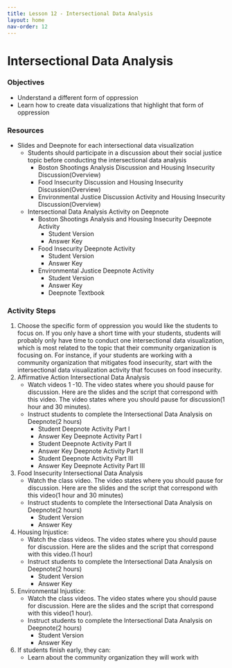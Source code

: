 ```yaml
---
title: Lesson 12 - Intersectional Data Analysis
layout: home
nav-order: 12
---
```


# Intersectional Data Analysis

### Objectives
- Understand a different form of oppression
- Learn how to create data visualizations that highlight that form of oppression

### Resources
- Slides and Deepnote for each intersectional data visualization
    - Students should participate in a discussion about their social justice topic before conducting the intersectional data analysis
        - Boston Shootings Analysis Discussion and Housing Insecurity Discussion(Overview) 
        - Food Insecurity Discussion and Housing Insecurity Discussion(Overview)  
        - Environmental Justice Discussion Activity  and Housing Insecurity Discussion(Overview) 
    - Intersectional Data Analysis Activity on Deepnote
        - Boston Shootings Analysis and Housing Insecurity Deepnote Activity
            - Student Version
            - Answer Key
        - Food Insecurity Deepnote Activity
            - Student Version
            - Answer Key
        - Environmental Justice Deepnote Activity
            - Student Version
            - Answer Key
            - Deepnote Textbook

### Activity Steps

1. Choose the specific form of oppression you would like the students to focus on. If you only have a short time with your students, students will probably only have time to conduct one intersectional data visualization, which is most related to the topic that their community organization is focusing on. For instance, if your students are working with a community organization that mitigates food insecurity, start with the intersectional data visualization activity that focuses on food insecurity.
2. Affirmative Action Intersectional Data Analysis
    - Watch videos 1 -10. The video states where you should pause for discussion.  Here are the slides and the script that correspond with this video.  The video states where you should pause for discussion(1 hour and 30 minutes). 
    - Instruct students to complete the Intersectional Data Analysis on Deepnote(2 hours)
        - Student Deepnote Activity Part I
        - Answer Key Deepnote Activity Part I
        - Student Deepnote Activity Part II
        - Answer Key Deepnote Activity Part II
        - Student Deepnote Activity Part III
        - Answer Key Deepnote Activity Part III
3. Food Insecurity Intersectional Data Analysis
    - Watch the class video. The video states where you should pause for discussion.  Here are the slides and the script that correspond with this video(1 hour and 30 minutes) 
    - Instruct students to complete the Intersectional Data Analysis on Deepnote(2 hours) 
        - Student Version
        - Answer Key
4. Housing Injustice:
    - Watch the class videos. The video states where you should pause for discussion.  Here are the slides and the script that correspond with this video.(1 hour) 
    - Instruct students to complete the Intersectional Data Analysis on Deepnote(2 hours) 
        - Student Version
        - Answer Key
5. Environmental Injustice:
    - Watch the class videos. The video states where you should pause for discussion.  Here are the slides and the script that correspond with this video(1 hour). 
    - Instruct students to complete the Intersectional Data Analysis on Deepnote(2 hours) 
        - Student Version
        - Answer Key
6. If students finish early, they can: 
    - Learn about the community organization they will work with

